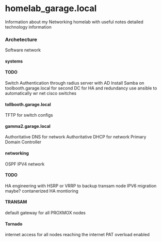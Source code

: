 # homelab_garage.local
Information about my Networking homelab with useful notes detailed technology information
<H3>Archetecture</H3>
<a href="https://github.com/HemiCudaLover21/homelab_garage.local/blob/main/HOMELAB1.0.png"></a>
Software network 
<H4>systems</H4>
<H4>TODO</H4>
Switch Authentication through radius server with AD
Install Samba on toolbooth.garage.local for second DC for HA and redundancy
use ansible to automatically wr net cisco switches
<H4>tollbooth.garage.local</H4>
<a href="https://github.com/HemiCudaLover21/homelab_garage.local/blob/main/Screenshot_20250626_172550.png"></a>
TFTP for switch configs
<H4>gamma2.garage.local</H4>
<a href="https://github.com/HemiCudaLover21/homelab_garage.local/blob/main/Screenshot_20250626_172458.png"></a>
Authoritative DNS for network
Authoritative DHCP for network
Primary Domain Controller
<H4>networking</H4>
OSPF IPV4 network
<H4>TODO</H4>
HA engineering with HSRP or VRRP to backup transam node
IPV6 migration maybe?
contanerized HA montioring
<h4>TRANSAM</h4>
default gateway for all PROXMOX nodes
<h4>Tornado</h4>
internet access for all nodes reaching the internet
PAT overload enabled
